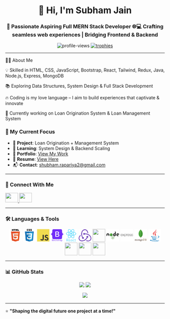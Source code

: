 <h1 align="center">👋 Hi, I'm Subham Jain</h1>

<h3 align="center">
🚀 Passionate Aspiring Full MERN Stack Developer  
🌐💻 Crafting seamless web experiences | Bridging Frontend & Backend  
</h3>

<p align="center">
<img src="https://komarev.com/ghpvc/?username=subham7769&label=Profile%20Views&color=0e75b6&style=flat" alt="profile-views" />  
<a href="https://github.com/ryo-ma/github-profile-trophy">
<img src="https://github-profile-trophy.vercel.app/?username=subham7769&theme=algolia&margin-w=5&margin-h=5" alt="trophies" />
</a>
</p>

---

🧑‍💻 About Me

💡 Skilled in HTML, CSS, JavaScript, Bootstrap, React, Tailwind, Redux, Java, Node.js, Express, MongoDB

📚 Exploring Data Structures, System Design & Full Stack Development

🔥 Coding is my love language – I aim to build experiences that captivate & innovate

📌 Currently working on Loan Origination System & Loan Management System

### 🌟 My Current Focus  
- 🔭 **Project**: Loan Origination + Management System  
- 🌱 **Learning**: System Design & Backend Scaling  
- 📂 **Portfolio**: [View My Work](https://my-protfolio-react-three.vercel.app/)  
- 📄 **Resume**: [View Here](https://www.canva.com/design/DAGAqykq824/3FrTByDu__OCsiRq6t0RSw/view?utm_content=DAGAqykq824&utm_campaign=designshare&utm_medium=link2&utm_source=uniquelinks&utlId=h61a1084774)  
- 📬 **Contact**: shubham.rapariya2@gmail.com  

---

### 🤝 Connect With Me  
<p align="left">
<a href="https://linkedin.com/in/shubhamjain7769" target="_blank">
<img src="https://raw.githubusercontent.com/rahuldkjain/github-profile-readme-generator/master/src/images/icons/Social/linked-in-alt.svg" height="30" width="40" />
</a>
<a href="https://instagram.com/shubhamrapariya" target="_blank">
<img src="https://raw.githubusercontent.com/rahuldkjain/github-profile-readme-generator/master/src/images/icons/Social/instagram.svg" height="30" width="40" />
</a>
</p>

---

### 🛠️ Languages & Tools  
<p align="center">
<img src="https://raw.githubusercontent.com/devicons/devicon/master/icons/html5/html5-original-wordmark.svg" width="40" height="40"/>  
<img src="https://raw.githubusercontent.com/devicons/devicon/master/icons/css3/css3-original-wordmark.svg" width="40" height="40"/>  
<img src="https://raw.githubusercontent.com/devicons/devicon/master/icons/javascript/javascript-original.svg" width="40" height="40"/>  
<img src="https://raw.githubusercontent.com/devicons/devicon/master/icons/bootstrap/bootstrap-plain-wordmark.svg" width="40" height="40"/>  
<img src="https://raw.githubusercontent.com/devicons/devicon/master/icons/react/react-original-wordmark.svg" width="40" height="40"/>  
<img src="https://raw.githubusercontent.com/devicons/devicon/master/icons/redux/redux-original.svg" width="40" height="40"/>  
<img src="https://www.vectorlogo.zone/logos/tailwindcss/tailwindcss-icon.svg" width="40" height="40"/>  
<img src="https://raw.githubusercontent.com/devicons/devicon/master/icons/nodejs/nodejs-original-wordmark.svg" width="40" height="40"/>  
<img src="https://raw.githubusercontent.com/devicons/devicon/master/icons/express/express-original-wordmark.svg" width="40" height="40"/>  
<img src="https://raw.githubusercontent.com/devicons/devicon/master/icons/mongodb/mongodb-original-wordmark.svg" width="40" height="40"/>  
<img src="https://raw.githubusercontent.com/devicons/devicon/master/icons/java/java-original.svg" width="40" height="40"/>  
<img src="https://www.vectorlogo.zone/logos/git-scm/git-scm-icon.svg" width="40" height="40"/>  
<img src="https://www.vectorlogo.zone/logos/getpostman/getpostman-icon.svg" width="40" height="40"/>  
<img src="https://www.vectorlogo.zone/logos/figma/figma-icon.svg" width="40" height="40"/>  
</p>

---

### 📊 GitHub Stats  
<p align="center">
<img src="https://github-readme-stats.vercel.app/api?username=subham7769&show_icons=true&theme=tokyonight" height="165" />
<img src="https://github-readme-stats.vercel.app/api/top-langs/?username=subham7769&layout=compact&theme=tokyonight" height="165" />
</p>

<p align="center">
<img src="https://github-readme-streak-stats.herokuapp.com/?user=subham7769&theme=tokyonight" />
</p>

---

⭐ **"Shaping the digital future one project at a time!"**  
